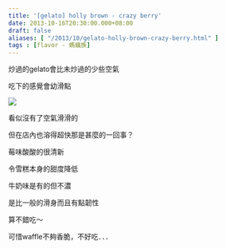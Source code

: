 ```yaml
---
title: '[gelato] holly brown - crazy berry'
date: 2013-10-16T20:30:00.000+08:00
draft: false
aliases: [ "/2013/10/gelato-holly-brown-crazy-berry.html" ]
tags : [flavor - 螞蟻族]
---
```


炒過的gelato會比未炒過的少些空氣  

吃下的感覺會幼滑點  

[![](https://4.bp.blogspot.com/-ugmvl7U1wzA/XCRAXWf_7OI/AAAAAAAAB7I/RztyoKqWcqcRtU6h1bh1lrjTg-ZdFdSvACLcBGAs/s640/17.jpg)](https://4.bp.blogspot.com/-ugmvl7U1wzA/XCRAXWf_7OI/AAAAAAAAB7I/RztyoKqWcqcRtU6h1bh1lrjTg-ZdFdSvACLcBGAs/s1600/17.jpg)

看似沒有了空氣滑滑的

但在店內也溶得超快那是甚麼的一回事？

  

莓味酸酸的很清新

令雪糕本身的甜度降低

牛奶味是有的但不濃

是比一般的滑身而且有點韌性

算不錯吃～

  

可惜waffle不夠香脆，不好吃．．．